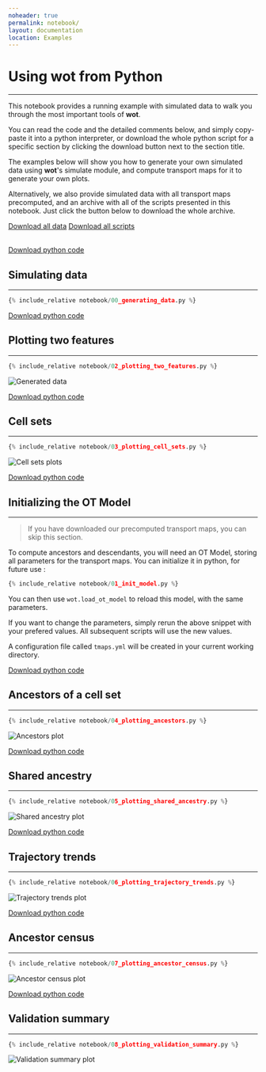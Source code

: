 ```yaml
---
noheader: true
permalink: notebook/
layout: documentation
location: Examples
---
```


# Using wot from Python
-----------------------

This notebook provides a running example with simulated data to walk
you through the most important tools of **wot**.

You can read the code and the detailed comments below, and simply
copy-paste it into a python interpreter, or download the whole
python script for a specific section by clicking the download
button next to the section title.

The examples below will show you how to generate your own simulated
data using **wot**'s simulate module, and compute transport maps
for it to generate your own plots.

Alternatively, we also provide simulated data with all transport maps
precomputed, and an archive with all of the scripts presented in this
notebook. Just click the button below to download the whole archive.

<div class="center-block text-center py-2">
  <a class="nounderline btn-outline-secondary btn-lg border px-3 py-2 mx-3"
     role="button" href="http://www.mediafire.com/file/01ahkjrsjjzt56l/all_simulated_data.zip">Download all data</a>
  <a class="nounderline btn-outline-secondary btn-lg border px-3 py-2 mx-3"
     role="button" href="all_scripts.zip">Download all scripts</a>
</div>

<br />

<a class="btn-info rounded border-0 px-3 py-1 btn-example nounderline"
 href="00_generating_data.py">Download python code</a>
## Simulating data ##
---------------------

```python
{% include_relative notebook/00_generating_data.py %}
```

<a class="btn-info rounded border-0 px-3 py-1 btn-example nounderline"
 href="02_plotting_two_features.py">Download python code</a>
## Plotting two features ##
---------------------------

```python
{% include_relative notebook/02_plotting_two_features.py %}
```

![Generated data](images/notebook_generated_data.png)


<a class="btn-info rounded border-0 px-3 py-1 btn-example nounderline"
 href="03_plotting_cell_sets.py">Download python code</a>
## Cell sets ##
---------------

```python
{% include_relative notebook/03_plotting_cell_sets.py %}
```

![Cell sets plots](images/notebook_cell_sets.png)

<a class="btn-info rounded border-0 px-3 py-1 btn-example nounderline"
 href="01_init_model.py">Download python code</a>
## Initializing the OT Model ##
-------------------------------

> If you have downloaded our precomputed transport maps, you can skip this section.

To compute ancestors and descendants, you will need an OT Model, storing all
parameters for the transport maps. You can initialize it in python, for future use :

```python
{% include_relative notebook/01_init_model.py %}
```

You can then use `wot.load_ot_model` to reload this model, with the same parameters.

If you want to change the parameters, simply rerun the above snippet with
your prefered values. All subsequent scripts will use the new values.

A configuration file called `tmaps.yml` will be created in your current
working directory.

<a class="btn-info rounded border-0 px-3 py-1 btn-example nounderline"
 href="04_plotting_ancestors.py">Download python code</a>
## Ancestors of a cell set ##
-----------------------------

```python
{% include_relative notebook/04_plotting_ancestors.py %}
```

![Ancestors plot](images/notebook_ancestors.png)


<a class="btn-info rounded border-0 px-3 py-1 btn-example nounderline"
 href="05_plotting_shared_ancestry.py">Download python code</a>
## Shared ancestry ##
---------------------

```python
{% include_relative notebook/05_plotting_shared_ancestry.py %}
```

![Shared ancestry plot](images/shared_ancestry.png)


<a class="btn-info rounded border-0 px-3 py-1 btn-example nounderline"
 href="06_plotting_trajectory_trends.py">Download python code</a>
## Trajectory trends ##
---------------------

```python
{% include_relative notebook/06_plotting_trajectory_trends.py %}
```

![Trajectory trends plot](images/trajectory_trends.png)


<a class="btn-info rounded border-0 px-3 py-1 btn-example nounderline"
 href="07_plotting_ancestor_census.py">Download python code</a>
## Ancestor census ##
---------------------

```python
{% include_relative notebook/07_plotting_ancestor_census.py %}
```

![Ancestor census plot](images/ancestor_census.png)


<a class="btn-info rounded border-0 px-3 py-1 btn-example nounderline"
 href="08_plotting_validation_summary.py">Download python code</a>
## Validation summary ##
---------------------

```python
{% include_relative notebook/08_plotting_validation_summary.py %}
```

![Validation summary plot](images/validation_summary.png)
